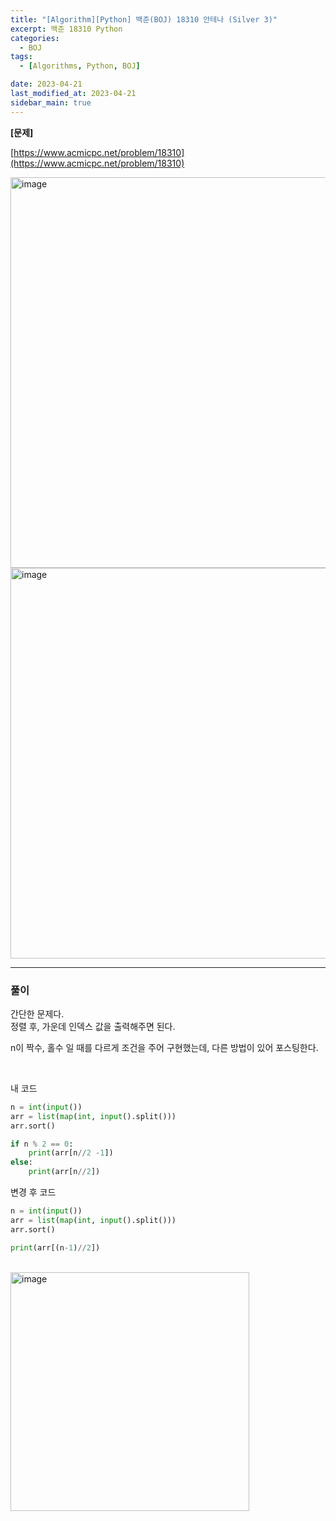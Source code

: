 ```yaml
---
title: "[Algorithm][Python] 백준(BOJ) 18310 안테나 (Silver 3)"
excerpt: 백준 18310 Python
categories:
  - BOJ
tags:
  - [Algorithms, Python, BOJ]

date: 2023-04-21
last_modified_at: 2023-04-21
sidebar_main: true
---
```


**[문제]**

[https://www.acmicpc.net/problem/18310](https://www.acmicpc.net/problem/18310)

<img width="625" alt="image" src="https://user-images.githubusercontent.com/31675698/233563841-445f5f27-4cdc-4258-ba80-2fd63180021d.png">

<img width="625" alt="image" src="https://user-images.githubusercontent.com/31675698/233563931-b48c11e8-ebc1-4f01-a4af-a15ff5263834.png">

<hr>

### 풀이

간단한 문제다. <br/>
정렬 후, 가운데 인덱스 값을 출력해주면 된다.

n이 짝수, 홀수 일 때를 다르게 조건을 주어 구현했는데, 다른 방법이 있어 포스팅한다.

<br/>

내 코드
```python
n = int(input())
arr = list(map(int, input().split()))
arr.sort()

if n % 2 == 0:
    print(arr[n//2 -1])
else:
    print(arr[n//2])
```

변경 후 코드
```python
n = int(input())
arr = list(map(int, input().split()))
arr.sort()

print(arr[(n-1)//2])
````

<br/>

<img width="382" alt="image" src="https://user-images.githubusercontent.com/31675698/233564451-3b5e86d2-2aac-4ad9-98de-1afca2682bb9.png">


